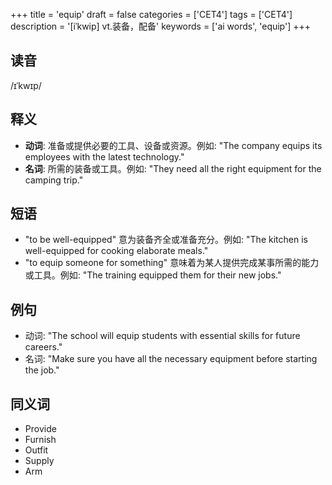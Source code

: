 +++
title = 'equip'
draft = false
categories = ['CET4']
tags = ['CET4']
description = '[iˈkwip] vt.装备，配备'
keywords = ['ai words', 'equip']
+++

## 读音
/ɪˈkwɪp/

## 释义
- **动词**: 准备或提供必要的工具、设备或资源。例如: "The company equips its employees with the latest technology."
- **名词**: 所需的装备或工具。例如: "They need all the right equipment for the camping trip."

## 短语
- "to be well-equipped" 意为装备齐全或准备充分。例如: "The kitchen is well-equipped for cooking elaborate meals."
- "to equip someone for something" 意味着为某人提供完成某事所需的能力或工具。例如: "The training equipped them for their new jobs."

## 例句
- 动词: "The school will equip students with essential skills for future careers."
- 名词: "Make sure you have all the necessary equipment before starting the job."

## 同义词
- Provide
- Furnish
- Outfit
- Supply
- Arm
